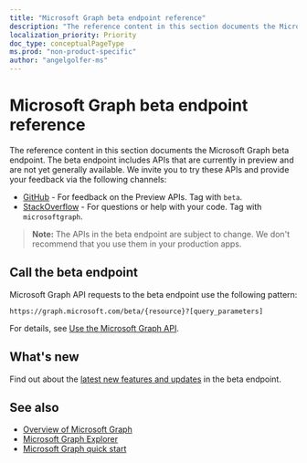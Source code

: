 ```yaml
---
title: "Microsoft Graph beta endpoint reference"
description: "The reference content in this section documents the Microsoft Graph beta endpoint. The beta endpoint includes APIs that are currently in preview and are not yet generally available. We invite you to try these APIs and provide your feedback via the following channels:"
localization_priority: Priority
doc_type: conceptualPageType
ms.prod: "non-product-specific"
author: "angelgolfer-ms"
---
```


# Microsoft Graph beta endpoint reference

The reference content in this section documents the Microsoft Graph beta endpoint. The beta endpoint includes APIs that are currently in preview and are not yet generally available. We invite you to try these APIs and provide your feedback via the following channels:

- [GitHub](https://github.com/OfficeDev/microsoft-graph-docs/issues) - For feedback on the Preview APIs. Tag with `beta`.
- [StackOverflow](https://stackoverflow.com/questions/tagged/microsoftgraph) - For questions or help with your code. Tag with `microsoftgraph`.

> **Note:** The APIs in the beta endpoint are subject to change. We don't recommend that you use them in your production apps. 

## Call the beta endpoint

Microsoft Graph API requests to the beta endpoint use the following pattern:

```
https://graph.microsoft.com/beta/{resource}?[query_parameters]
```

For details, see [Use the Microsoft Graph API](/graph/use-the-api).

## What's new
Find out about the [latest new features and updates](/graph/whats-new-overview) in the beta endpoint.

## See also

- [Overview of Microsoft Graph](/graph/overview)
- [Microsoft Graph Explorer](https://developer.microsoft.com/graph/graph-explorer)
- [Microsoft Graph quick start](https://developer.microsoft.com/graph/quick-start)

